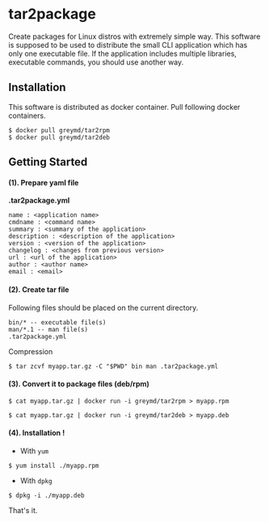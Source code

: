 # tar2package

Create packages for Linux distros with extremely simple way.
This software is supposed to be used to distribute the small CLI application which has only one executable file.
If the application includes multiple libraries, executable commands, you should use another way.

## Installation

This software is distributed as docker container.
Pull following docker containers.

```
$ docker pull greymd/tar2rpm
$ docker pull greymd/tar2deb
```

## Getting Started

#### (1). Prepare yaml file

**.tar2package.yml**

```
name : <application name>
cmdname : <command name>
summary : <summary of the application>
description : <description of the application>
version : <version of the application>
changelog : <changes from previous version>
url : <url of the application>
author : <author name>
email : <email>
```

#### (2). Create tar file

Following files should be placed on the current directory.

```
bin/* -- executable file(s)
man/*.1 -- man file(s)
.tar2package.yml
```

Compression

```
$ tar zcvf myapp.tar.gz -C "$PWD" bin man .tar2package.yml
```

#### (3). Convert it to package files (deb/rpm)

```
$ cat myapp.tar.gz | docker run -i greymd/tar2rpm > myapp.rpm
```

```
$ cat myapp.tar.gz | docker run -i greymd/tar2deb > myapp.deb
```

#### (4). Installation !


* With `yum`

```
$ yum install ./myapp.rpm
```

* With `dpkg`

```
$ dpkg -i ./myapp.deb
```

That's it.
